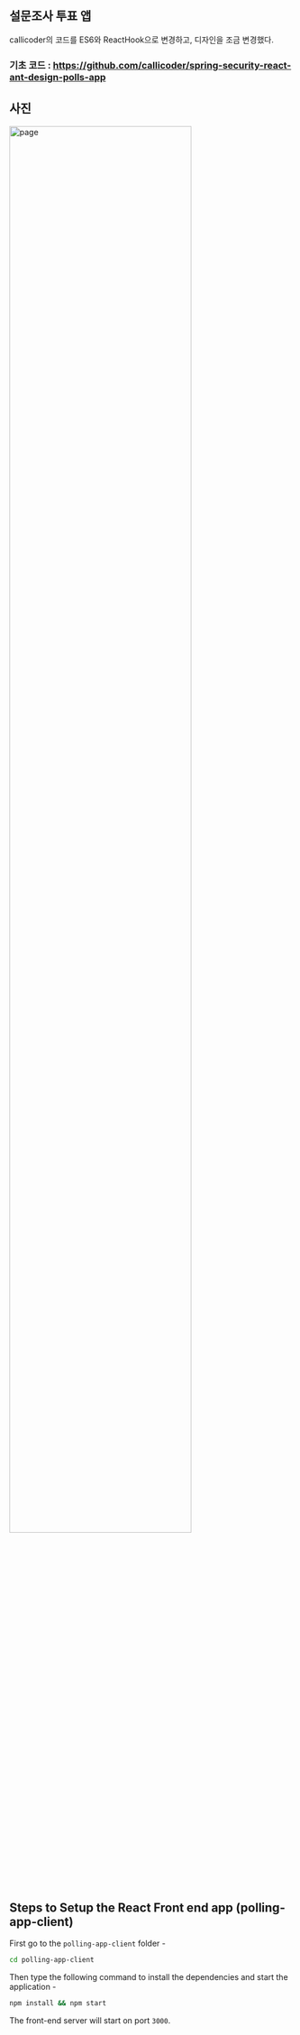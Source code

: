 ## 설문조사 투표 앱  

callicoder의 코드를 ES6와 ReactHook으로 변경하고, 디자인을 조금 변경했다.

### 기초 코드 : https://github.com/callicoder/spring-security-react-ant-design-polls-app

## 사진  

<img width = "80%" alt="page" src="https://user-images.githubusercontent.com/45477679/82125051-2d7e3080-97de-11ea-8763-77c32465478d.gif">



## Steps to Setup the React Front end app (polling-app-client)

First go to the `polling-app-client` folder -

```bash
cd polling-app-client
```

Then type the following command to install the dependencies and start the application -

```bash
npm install && npm start
```

The front-end server will start on port `3000`.


